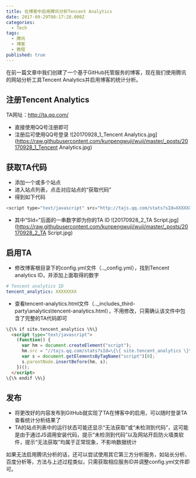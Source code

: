 ```yaml
---
title: 在博客中启用腾讯分析Tencent Analytics
date: 2017-09-29T08:17:28.000Z
categories:
  - Tech
tags:
  - 腾讯
  - 博客
  - 教程
published: true
---
```


在前一篇文章中我们创建了一个基于GitHub托管服务的博客，现在我们使用腾讯的网站分析工具Tencent Analytics并启用博客的统计分析。


## 注册Tencent Analytics
TA网址：http://ta.qq.com/ 
- 直接使用QQ号注册即可
- 注册后可使用QQ号登录
![20170928_1_Tencent Analytics.jpg](https://raw.githubusercontent.com/kunpengwuji/wuji/master/_posts/20170928_1_Tencent Analytics.jpg)

## 获取TA代码
- 添加一个或多个站点
- 进入站点列表，点击对应站点的“获取代码”
- 得到如下代码
```javascript
<script type="text/javascript" src="http://tajs.qq.com/stats?sId=XXXXXXXX" charset="UTF-8"></script>
```
- 其中“SId=”后面的一串数字即为你的TA ID
![20170928_2_TA Script.jpg](https://raw.githubusercontent.com/kunpengwuji/wuji/master/_posts/20170928_2_TA Script.jpg)

## 启用TA
- 修改博客根目录下的config.yml文件（..\_config.yml），找到Tencent analytics ID，并添加上面取得的数字
```yaml 
# Tencent analytics ID
tencent_analytics: XXXXXXXX
```
  
- 查看tencent-analytics.html文件（..\_includes\_third-party\analytics\tencent-analytics.html），不用修改，只需确认该文件中包含了完整的TA代码即可
```html
\{\% if site.tencent_analytics \%\}
  <script type="text/javascript">
    (function() {
      var hm = document.createElement("script");
      hm.src = "//tajs.qq.com/stats?sId=\{\{ site.tencent_analytics \}\}";
      var s = document.getElementsByTagName("script")[0];
      s.parentNode.insertBefore(hm, s);
    })();
  </script>
\{\% endif \%\}
```

## 发布
- 将更改好的内容发布到GitHub就实现了TA在博客中的启用，可以随时登录TA查看统计分析结果了
- TA的站点列表中的运行状态可能还显示“无法获取”或“未检测到代码”，这可能是由于通过JS调用安装代码，提示“未检测到代码”以及网站开启防火墙类软件，提示“无法获取”均属于正常现象，不影响数据统计

如果无法启用腾讯分析的话，还可以尝试使用其它第三方分析服务，如站长分析、百度分析等，方法与上述过程类似，只需获取相应服务ID并调整config.yml文件即可。
